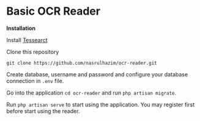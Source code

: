 # Basic OCR Reader

**Installation**

Install [Tessearct](https://github.com/tesseract-ocr/tesseract/wiki)

Clone this repository

```
git clone https://github.com/nasrulhazim/ocr-reader.git
```

Create database, username and password and configure your database connection in `.env` file.

Go into the application `cd ocr-reader` and run `php artisan migrate`.

Run `php artisan serve` to start using the application. You may register first before start using the reader.
